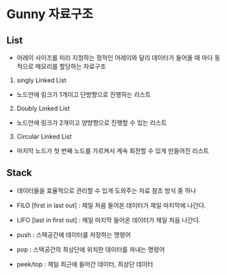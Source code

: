 # Gunny 자료구조

## List

- 어레이 사이즈를 미리 지정하는 정적인 어레이와 달리 데이터가 들어올 때 마다 동적으로 메모리를 할당하는 자료구조


1. singly Linked List
- 노드안에 링크가 1개이고 단방향으로 진행하는 리스트

2. Doubly Linked List
- 노드안에 링크가 2개이고 양뱡향으로 진행할 수 있는 리스트

3. Circular Linked List
- 마지막 노드가 첫 번째 노드를 가르켜서 계속 회전할 수 있게 만들어진 리스트


## Stack

- 데이터들을 효율적으로 관리할 수 있게 도와주는 자료 참조 방식 중 하나

- FILO [first in last out] : 제일 처음 들어온 데이터가 제일 마지막에 나간다.
- LIFO [last in first out] : 제일 마지막 들어온 데이터가 제일 처음 나간다.
 
 - push : 스택공간에 데이터를 저장하는 명령어 

 - pop : 스택공간의 최상단에 위치한 데이터를 꺼내는 명령어

 - peek/top : 제일 최근에 들어간 데이터, 최상단 데이터 
